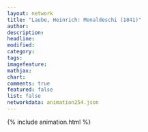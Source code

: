 ```yaml
---
layout: network
title: "Laube, Heinrich: Monaldeschi (1841)"
author:
description:
headline:
modified:
category:
tags:
imagefeature: 
mathjax: 
chart: 
comments: true
featured: false
list: false
networkdata: animation254.json
---
```

{% include animation.html %}
